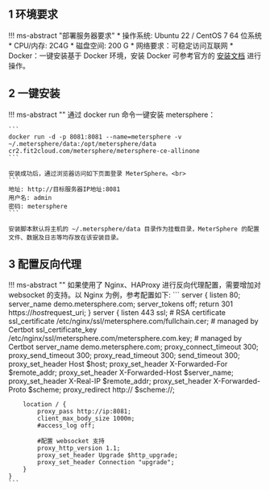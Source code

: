 ## 1 环境要求
!!! ms-abstract "部署服务器要求"
    * 操作系统: Ubuntu 22 / CentOS 7 64 位系统
    * CPU/内存: 2C4G
    * 磁盘空间: 200 G
    * 网络要求：可稳定访问互联网
    * Docker：一键安装基于 Docker 环境，安装 Docker 可参考官方的 [安装文档](https://docs.docker.com/engine/install/) 进行操作。

## 2 一键安装
!!! ms-abstract ""
    通过 docker run 命令一键安装 metersphere：

    ```
    docker run -d -p 8081:8081 --name=metersphere -v ~/.metersphere/data:/opt/metersphere/data cr2.fit2cloud.com/metersphere/metersphere-ce-allinone
    ```

    安装成功后，通过浏览器访问如下页面登录 MeterSphere。<br>
    ```
    地址: http://目标服务器IP地址:8081
    用户名: admin
    密码: metersphere
    ```

    安装脚本默认将主机的 ~/.metersphere/data 目录作为挂载目录，MeterSphere 的配置文件、数据及日志等均存放在该安装目录。

## 3 配置反向代理

!!! ms-abstract ""
    如果使用了 Nginx、HAProxy 进行反向代理配置，需要增加对 websocket 的支持。以 Nginx 为例，参考配置如下:
    ```
    server {
        listen 80;
        server_name demo.metersphere.com;
        server_tokens off;
        return 301 https://$host$request_uri;
    }
    server {
        listen 443 ssl;
        # RSA certificate
        ssl_certificate /etc/nginx/ssl/metersphere.com/fullchain.cer; # managed by Certbot
        ssl_certificate_key /etc/nginx/ssl/metersphere.com/metersphere.com.key; # managed by Certbot
        server_name  demo.metersphere.com;
        proxy_connect_timeout       300;
        proxy_send_timeout          300;
        proxy_read_timeout          300;
        send_timeout                300;
        proxy_set_header Host $host;
        proxy_set_header X-Forwarded-For $remote_addr;
        proxy_set_header X-Forwarded-Host $server_name;
        proxy_set_header X-Real-IP $remote_addr;
        proxy_set_header X-Forwarded-Proto $scheme;
        proxy_redirect http:// $scheme://;

        location / {
            proxy_pass http://ip:8081;
            client_max_body_size 1000m;
            #access_log off;

            #配置 websocket 支持
            proxy_http_version 1.1;
            proxy_set_header Upgrade $http_upgrade;
            proxy_set_header Connection "upgrade";
        }
    }
    ```